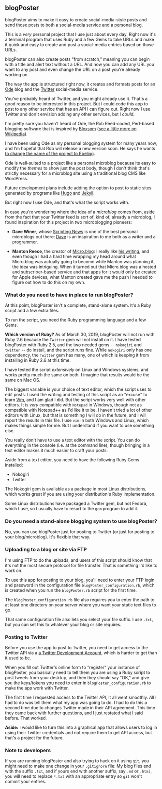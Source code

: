 ## blogPoster

blogPoster aims to make it easy to create social-media-style posts and send those posts to both a social-media service and a personal blog.

This is a *very* personal project that I use just about every day. Right now it's a terminal program that uses Ruby and a few Gems to take URLs and make it quick and easy to create and post a social-media entries based on those URLs.

blogPoster can also create posts "from scratch," meaning you can begin with a title and alert text without a URL. And now you can add any URL you want to any post and even change the URL on a post you're already working on.

The way the app is structured right now, it creates and formats posts for an [Ode](http://ode.io) blog and the [Twitter](http://twitter.com) social-media service.

You've probably heard of Twitter, and you might already use it. That's a good reason to be interested in this project. But I could code this app to post to any other service that has an API I can figure out. Right now I use Twitter and don't envision adding any other services, but I *could*.

I'm pretty sure you haven't heard of Ode, the Rob Reed-coded, Perl-based blogging software that is inspired by [Bloxsom](http://blosxom.sourceforge.net/) ([see a little more on Wikipedia](https://en.wikipedia.org/wiki/Blosxom)).

I have been using Ode as my personal blogging system for many years now, and I'm hopeful that Rob will release a new version soon. He says he wants [to change the name of the project to Ebeling](https://ode.io/news/about_ode/ode-is-becoming-ebeling.html).

Ode is well-suited to a project like a personal microblog because its easy to modify the *themes* to show just the post body, though I don't think that's strictly necessary for a microblog site using a traditional blog CMS like WordPress.

Future development plans include adding the option to post to static sites generated by programs like [Hugo](https://gohugo.io/) and [Jekyll](https://jekyllrb.com/).

But right now I use Ode, and that's what the script works with.

In case you're wondering where the idea of a *microblog* comes from, aside from the fact that your Twitter feed is sort of, kind of, already a microblog, I found inspiration for this project in two microblogging pioneers:

* **Dave Winer**, whose [Scripting News](http://scripting.com) is one of the best personal microblogs out there: [Dave](https://en.wikipedia.org/wiki/Dave_Winer) is an inspiration to me both as a writer and a programmer.

* **Manton Reece**, the creator of [Micro.blog](https://micro.blog): I really like [his writing](https://micro.blog/manton), and even though I had a hard time wrapping my head around what Micro.blog was actually going to become while Manton was planning it, the idea was intriguing. When it turned out that Micro.blog was a hosted and subscriber-based service and that apps for it would only be created for Apple devices, what Manton created gave me the push I needed to figure out how to do this on my own.

### What do you need to have in place to run blogPoster?

At this point, blogPoster isn't a complete, stand-alone system. It's a Ruby script and a few extra files.

To run the script, you need the Ruby programming language and a few Gems.

**Which version of Ruby?** As of March 30, 2019, blogPoster will not run with Ruby 2.6 because the `Twitter` gem will not install on it. I have tested blogPoster with Ruby 2.5, and the two needed gems -- `nokogiri` and `twitter` -- do install, and the script runs fine. While `nokogiri` only has one dependency, the `Twitter` gem has many, one of which is keeping it from installing in Ruby 2.6 at this time.

I have tested the script *extensively* on Linux and Windows systems, and works pretty much the same on both. I imagine that results would be the same on Mac OS.

The biggest variable is your choice of text editor, which the script uses to edit posts. I used the writing and testing of this script as an "excuse" to learn [Vim](https://www.vim.org), and I am glad I did. But the script works very well with other editors. It is *very* compatible with `Notepad` in Windows, though not as compatible with Notepad++ as I'd like it to be. I haven't tried a lot of other editors with Linux, but that is something I will do in the future, and I will report the results in this file. I use `vim` in both Windows and Linux, which makes things simple for me. But I understand if you want to use something else.

You really don't have to use a text editor with the script. You can do everything in the console (i.e. at the command line), though bringing in a text editor makes it much easier to craft your posts.

Aside from a text editor, you need to have the following Ruby Gems installed:

* Nokogiri
* Twitter

The Nokogiri gem is available as a package in most Linux distributions, which works great if you are using your distribution's Ruby implementation.

Some Linux distributions have packaged a Twitter gem, but not Fedora, which I use, so I usually have to resort to the `gem` program to add it.

### Do you need a stand-alone blogging system to use blogPoster?

No, you can use blogPoster just for posting to Twitter (or just for posting to your blog/microblog). It's flexible that way.


### Uploading to a blog or site via FTP

I'm using FTP to do the uploads, and users of this script should know that it's not the most secure protocol for file transfer. That is something I'd like to work on.

To use this app for posting to your blog, you'll need to enter your FTP login and password in the configuration file `blogPoster_configuration.rb`, which is created when you run the `blogPoster.rb` script for the first time.

The `blogPoster_configuration.rb` file also requires you to enter the path to at least one directory on your server where you want your static text files to go.

That same configuration file also lets you select your file suffix. I use `.txt`, but you can set this to whatever your blog or site requires.

### Posting to Twitter

Before you use the app to post to Twitter, you need to get access to the Twitter API via a [a Twitter Development Account](https://developer.twitter.com/en/docs/basics/developer-portal/overview), which is harder to get than it used to be.

When you fill out Twitter's online form to "register" your instance of blogPoster, you basically need to tell them you are using a Ruby script to post tweets from your desktop, and then they should say "OK," and give you the keys/tokens you need to enter in `blogPoster_configuration.rb` to make the app work with Twitter.

The first time I requested access to the Twitter API, it all went smoothly. All I had to do was tell them what my app was going to do. I had to do this a second time due to changes Twitter made in their API agreement. This time they came back with further questions, and I just restated what I said before. That worked.

**Aside:** I would like to turn this into a graphical app that allows users to log in using their Twitter credentials and not require them to get API access, but that's a project for the future.

### Note to developers

If you are running blogPoster and also trying to hack on it using `git`, you might need to make one change in your `.gitignore` file: My blog files end with the suffix `.txt`, and if yours end with another suffix, say `.md` or `.html`, you will need to replace `*.txt` with an appropriate entry so `git` won't commit your entries.


